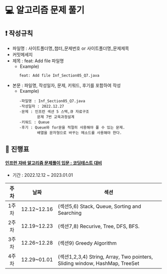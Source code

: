 # :computer: 알고리즘 문제 풀기

## :exclamation: 작성규칙
* 파일명 : 사이트폴더명_챕터_문제번호 or 사이트폴더명_문제제목
* 커밋메세지
* 제목 : feat: Add file 파일명
    * Example)
   ```
      feat: Add file Inf_Section05_Q7.java
   ```
* 본문 : 파일명, 작성일자, 문제, 키워드, 후기를 포함하여 작성
    * Example)
   ```
      -파일명 : Inf_Section05_Q7.java
      -작성일자 : 2022.12.27
      -문제 : 인프런 섹션 5 스택,큐 자료구조
              문제 7번 교육과정설계
      -키워드 : Queue
      -후기 : Queue와 for문을 적절히 사용해야 풀 수 있는 문제.
              배열을 문자형으로 바꾸는 메소드를 사용해야 한다.
   ```

## :date: 진행표
#### [인프런 자바 알고리즘 문제풀이 입문 : 코딩테스트 대비](https://www.inflearn.com/course/%EC%9E%90%EB%B0%94-%EC%95%8C%EA%B3%A0%EB%A6%AC%EC%A6%98-%EB%AC%B8%EC%A0%9C%ED%92%80%EC%9D%B4-%EC%BD%94%ED%85%8C%EB%8C%80%EB%B9%84)
* 기간 : 2022.12.12 ~ 2023.01.01

| 주차  | 날짜        | 섹션                                                                         |
|:-----:|:----------:|------------------------------------------------------------------------------|
| 1주차 | 12.12~12.16 | (섹션5,6) Stack, Queue, Sorting and Searching                                |
| 2주차 | 12.19~12.23 | (섹션7,8) Recurive, Tree, DFS, BFS.                                          |
| 3주차 | 12.26~12.28 | (섹션9) Greedy Algorithm                                                     |
| 4주차 | 12.29~01.01 | (섹션1,2,3,4) String, Array, Two pointers, Sliding window, HashMap, TreeSet  |
